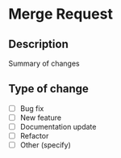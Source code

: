 # Merge Request

## Description

Summary of changes

## Type of change

- [ ] Bug fix
- [ ] New feature
- [ ] Documentation update
- [ ] Refactor
- [ ] Other (specify)

